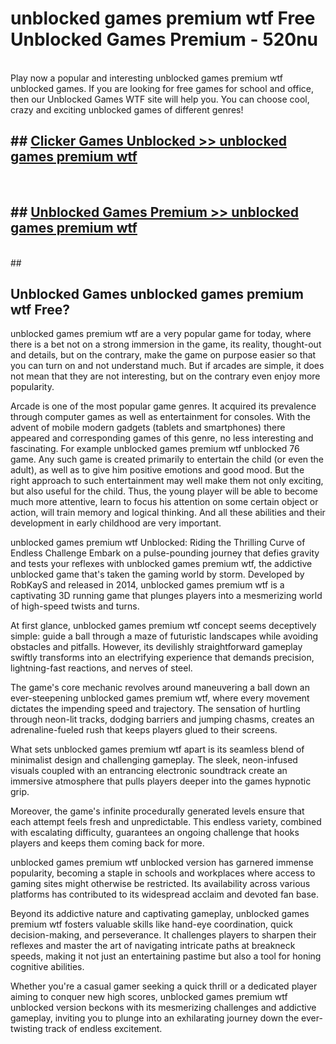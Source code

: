 # unblocked games premium wtf  Free Unblocked Games Premium - 520nu <br>
<br>
Play now a popular and interesting unblocked games premium wtf unblocked games. If you are looking for free games for school and office, then our Unblocked Games WTF site will help you. You can choose cool, crazy and exciting unblocked games of different genres!


## ##  [Clicker Games Unblocked >> unblocked games premium wtf](http://freeplayer.one?title=unblocked_games_premium_wtf&ref=UGames)
  <br>

##  ## [Unblocked Games Premium >> unblocked games premium wtf](http://freeplayer.one?title=unblocked_games_premium_wtf&ref=UGames)
  <br>
  ##



## Unblocked Games unblocked games premium wtf Free?

unblocked games premium wtf are a very popular game for today, where there is a bet not on a strong immersion in the game, its reality, thought-out and details, but on the contrary, make the game on purpose easier so that you can turn on and not understand much. But if arcades are simple, it does not mean that they are not interesting, but on the contrary even enjoy more popularity.

Arcade is one of the most popular game genres. It acquired its prevalence through computer games as well as entertainment for consoles. With the advent of mobile modern gadgets (tablets and smartphones) there appeared and corresponding games of this genre, no less interesting and fascinating. For example unblocked games premium wtf unblocked 76 game. Any such game is created primarily to entertain the child (or even the adult), as well as to give him positive emotions and good mood. But the right approach to such entertainment may well make them not only exciting, but also useful for the child. Thus, the young player will be able to become much more attentive, learn to focus his attention on some certain object or action, will train memory and logical thinking. And all these abilities and their development in early childhood are very important.

unblocked games premium wtf Unblocked: Riding the Thrilling Curve of Endless Challenge
Embark on a pulse-pounding journey that defies gravity and tests your reflexes with unblocked games premium wtf, the addictive unblocked game that's taken the gaming world by storm. Developed by RobKayS and released in 2014, unblocked games premium wtf is a captivating 3D running game that plunges players into a mesmerizing world of high-speed twists and turns.

At first glance, unblocked games premium wtf concept seems deceptively simple: guide a ball through a maze of futuristic landscapes while avoiding obstacles and pitfalls. However, its devilishly straightforward gameplay swiftly transforms into an electrifying experience that demands precision, lightning-fast reactions, and nerves of steel.

The game's core mechanic revolves around maneuvering a ball down an ever-steepening unblocked games premium wtf, where every movement dictates the impending speed and trajectory. The sensation of hurtling through neon-lit tracks, dodging barriers and jumping chasms, creates an adrenaline-fueled rush that keeps players glued to their screens.

What sets unblocked games premium wtf apart is its seamless blend of minimalist design and challenging gameplay. The sleek, neon-infused visuals coupled with an entrancing electronic soundtrack create an immersive atmosphere that pulls players deeper into the games hypnotic grip.

Moreover, the game's infinite procedurally generated levels ensure that each attempt feels fresh and unpredictable. This endless variety, combined with escalating difficulty, guarantees an ongoing challenge that hooks players and keeps them coming back for more.

unblocked games premium wtf unblocked version has garnered immense popularity, becoming a staple in schools and workplaces where access to gaming sites might otherwise be restricted. Its availability across various platforms has contributed to its widespread acclaim and devoted fan base.

Beyond its addictive nature and captivating gameplay, unblocked games premium wtf fosters valuable skills like hand-eye coordination, quick decision-making, and perseverance. It challenges players to sharpen their reflexes and master the art of navigating intricate paths at breakneck speeds, making it not just an entertaining pastime but also a tool for honing cognitive abilities.

Whether you're a casual gamer seeking a quick thrill or a dedicated player aiming to conquer new high scores, unblocked games premium wtf unblocked version beckons with its mesmerizing challenges and addictive gameplay, inviting you to plunge into an exhilarating journey down the ever-twisting track of endless excitement.